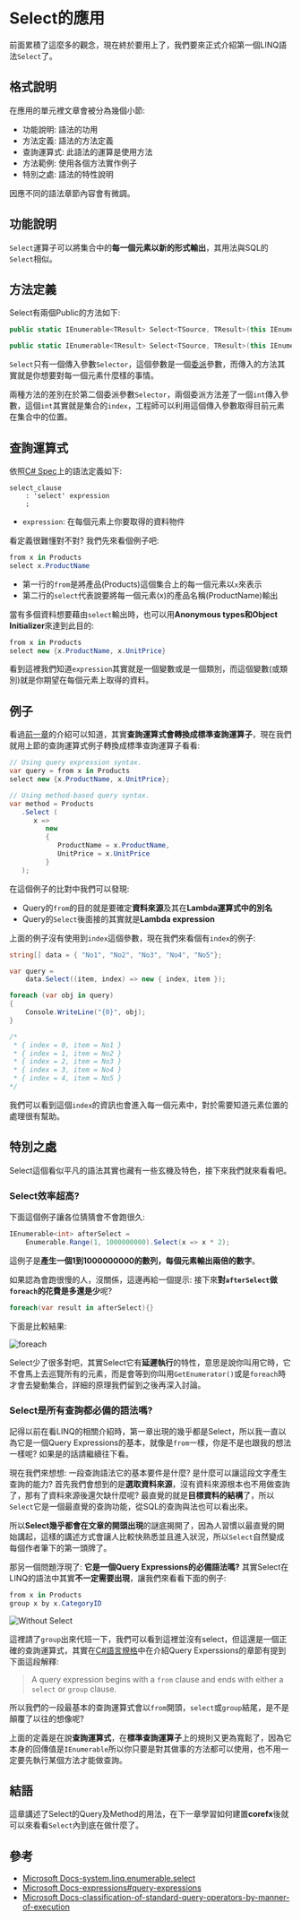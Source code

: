 # Select的應用
前面累積了這麼多的觀念，現在終於要用上了，我們要來正式介紹第一個LINQ語法`Select`了。

## 格式說明
在應用的單元裡文章會被分為幾個小節: 
* 功能說明: 語法的功用
* 方法定義: 語法的方法定義
* 查詢運算式: 此語法的運算是使用方法
* 方法範例: 使用各個方法實作例子
* 特別之處: 語法的特性說明

因應不同的語法章節內容會有微調。

## 功能說明
`Select`運算子可以將集合中的**每一個元素以新的形式輸出**，其用法與SQL的`Select`相似。

## 方法定義
Select有兩個Public的方法如下: 
```C#
public static IEnumerable<TResult> Select<TSource, TResult>(this IEnumerable<TSource> source, Func<TSource, TResult> selector);

public static IEnumerable<TResult> Select<TSource, TResult>(this IEnumerable<TSource> source, Func<TSource, int, TResult> selector)
```

`Select`只有一個傳入參數`Selector`，這個參數是一個[委派](06_Lambda.md)參數，而傳入的方法其實就是你想要對每一個元素什麼樣的事情。

兩種方法的差別在於第二個委派參數`Selector`，兩個委派方法差了一個`int`傳入參數，這個`int`其實就是集合的`index`，工程師可以利用這個傳入參數取得目前元素在集合中的位置。

## 查詢運算式
依照[C# Spec](https://docs.microsoft.com/en-us/dotnet/csharp/language-reference/language-specification/expressions#query-expressions)上的語法定義如下: 
```antlr
select_clause
    : 'select' expression
    ;
```
* `expression`: 在每個元素上你要取得的資料物件

看定義很難懂對不對? 我們先來看個例子吧: 
```C#
from x in Products
select x.ProductName
```
* 第一行的`from`是將產品(Products)這個集合上的每一個元素以`x`來表示
* 第二行的`select`代表說要將每一個元素(x)的產品名稱(ProductName)輸出

當有多個資料想要藉由`select`輸出時，也可以用**Anonymous types和Object Initializer**來達到此目的: 
```C#
from x in Products
select new {x.ProductName, x.UnitPrice}
```

看到這裡我們知道`expression`其實就是一個變數或是一個類別，而這個變數(或類別)就是你期望在每個元素上取得的資料。

## 例子
看過[前一章](08_WhatIsLINQ.md)的介紹可以知道，其實**查詢運算式會轉換成標準查詢運算子**，現在我們就用上節的查詢運算式例子轉換成標準查詢運算子看看: 
```C#
// Using query expression syntax.
var query = from x in Products
select new {x.ProductName, x.UnitPrice};

// Using method-based query syntax.
var method = Products
   .Select (
      x => 
         new  
         {
            ProductName = x.ProductName, 
            UnitPrice = x.UnitPrice
         }
   );
```

在這個例子的比對中我們可以發現: 
* Query的`from`的目的就是要確定**資料來源**及其在**Lambda運算式中的別名**
* Query的`Select`後面接的其實就是**Lambda expression**

上面的例子沒有使用到`index`這個參數，現在我們來看個有`index`的例子: 
```C#
string[] data = { "No1", "No2", "No3", "No4", "No5"};

var query =
    data.Select((item, index) => new { index, item });

foreach (var obj in query)
{
    Console.WriteLine("{0}", obj);
}

/*
 * { index = 0, item = No1 }
 * { index = 1, item = No2 }
 * { index = 2, item = No3 }
 * { index = 3, item = No4 }
 * { index = 4, item = No5 }
*/
```
我們可以看到這個`index`的資訊也會進入每一個元素中，對於需要知道元素位置的處理很有幫助。

## 特別之處
Select這個看似平凡的語法其實也藏有一些玄機及特色，接下來我們就來看看吧。

### Select效率超高?
下面這個例子讓各位猜猜會不會跑很久: 
```C#
IEnumerable<int> afterSelect =
	Enumerable.Range(1, 1000000000).Select(x => x * 2);
```
這例子是**產生一個1到1000000000的數列，每個元素輸出兩倍的數字**。

如果認為會跑很慢的人，沒關係，這邊再給一個提示: 接下來**對`afterSelect`做`foreach`的花費是多還是少**呢?
```C#
foreach(var result in afterSelect){}
```

下面是比較結果: 

![foreach](image/09_HowToUseSelect/foreach.PNG)

Select少了很多對吧，其實Select它有**延遲執行**的特性，意思是說你叫用它時，它不會馬上去巡覽所有的元素，而是會等到你叫用`GetEnumerator()`或是`foreach`時才會去變動集合，詳細的原理我們留到之後再深入討論。

### Select是所有查詢都必備的語法嗎?
記得以前在看LINQ的相關介紹時，第一章出現的幾乎都是Select，所以我一直以為它是一個Query Expressions的基本，就像是`from`一樣，你是不是也跟我的想法一樣呢? 如果是的話請繼續往下看。

現在我們來想想: 一段查詢語法它的基本要件是什麼? 是什麼可以讓這段文字產生查詢的能力? 首先我們會想到的是**選取資料來源**，沒有資料來源根本也不用做查詢了，那有了資料來源後還欠缺什麼呢? 最直覺的就是**目標資料的結構**了，所以`Select`它是一個最直覺的查詢功能，從SQL的查詢與法也可以看出來。

所以**Select幾乎都會在文章的開頭出現**的謎底揭開了，因為人習慣以最直覺的開始講起，這樣的講述方式會讓人比較快熟悉並且進入狀況，所以`Select`自然變成每個作者筆下的第一頭牌了。

那另一個問題浮現了: **它是一個Query Expressions的必備語法嗎?** 其實Select在LINQ的語法中其實**不一定需要出現**，讓我們來看看下面的例子: 
```C#
from x in Products
group x by x.CategoryID
```

![Without Select](image/09_HowToUseSelect/WithoutSelect.PNG)

這裡請了`group`出來代班一下，我們可以看到這裡並沒有select，但這還是一個正確的查詢運算式，其實在[C#語言規格](https://docs.microsoft.com/zh-tw/dotnet/csharp/language-reference/language-specification/expressions#query-expressions)中在介紹Query Experssions的章節有提到下面這段解釋: 
> A query expression begins with a `from` clause and ends with either a `select` or `group` clause.

所以我們的一段最基本的查詢運算式會以`from`開頭，`select`或`group`結尾，是不是顛覆了以往的想像呢?

上面的定義是在說**查詢運算式**，在**標準查詢運算子**上的規則又更為寬鬆了，因為它本身的回傳值是`IEnumerable`所以你只要是對其做事的方法都可以使用，也不用一定要先執行某個方法才能做查詢。

## 結語
這章講述了Select的Query及Method的用法，在下一章學習如何建置**corefx**後就可以來看看`Select`內到底在做什麼了。

## 參考
* [Microsoft Docs-system.linq.enumerable.select](https://docs.microsoft.com/en-us/dotnet/api/system.linq.enumerable.select?view=netframework-4.7.1)
* [Microsoft Docs-expressions#query-expressions](https://docs.microsoft.com/zh-tw/dotnet/csharp/language-reference/language-specification/expressions#query-expressions)
* [Microsoft Docs-classification-of-standard-query-operators-by-manner-of-execution](https://docs.microsoft.com/en-us/dotnet/csharp/programming-guide/concepts/linq/classification-of-standard-query-operators-by-manner-of-execution)